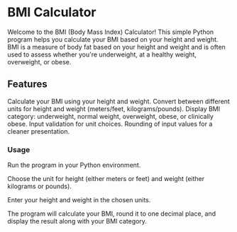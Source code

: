 # BMI Calculator
Welcome to the BMI (Body Mass Index) Calculator! This simple Python program helps you calculate your BMI based on your height and weight. BMI is a measure of body fat based on your height and weight and is often used to assess whether you're underweight, at a healthy weight, overweight, or obese.

## Features
Calculate your BMI using your height and weight.
Convert between different units for height and weight (meters/feet, kilograms/pounds).
Display BMI category: underweight, normal weight, overweight, obese, or clinically obese.
Input validation for unit choices.
Rounding of input values for a cleaner presentation.

### Usage
Run the program in your Python environment.

Choose the unit for height (either meters or feet) and weight (either kilograms or pounds).

Enter your height and weight in the chosen units.

The program will calculate your BMI, round it to one decimal place, and display the result along with your BMI category.


